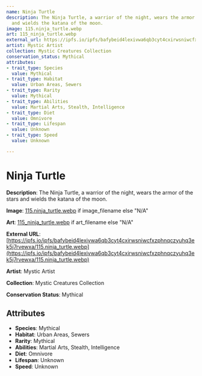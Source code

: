 ```yaml
---
name: Ninja Turtle
description: The Ninja Turtle, a warrior of the night, wears the armor of the stars
  and wields the katana of the moon.
image: 115.ninja_turtle.webp
art: 115_ninja_turtle.webp
external_url: https://ipfs.io/ipfs/bafybeid4lexivwa6qb3cyt4cxirwsniwcfxzphnqczyuhq3ek5j7rvewxa/115.ninja_turtle.webp
artist: Mystic Artist
collection: Mystic Creatures Collection
conservation_status: Mythical
attributes:
- trait_type: Species
  value: Mythical
- trait_type: Habitat
  value: Urban Areas, Sewers
- trait_type: Rarity
  value: Mythical
- trait_type: Abilities
  value: Martial Arts, Stealth, Intelligence
- trait_type: Diet
  value: Omnivore
- trait_type: Lifespan
  value: Unknown
- trait_type: Speed
  value: Unknown

---
```


# Ninja Turtle

**Description**: The Ninja Turtle, a warrior of the night, wears the armor of the stars and wields the katana of the moon.

**Image**: [115.ninja_turtle.webp](./115.ninja_turtle.webp) if image_filename else "N/A"

**Art**: [115_ninja_turtle.webp](./115_ninja_turtle.webp) if art_filename else "N/A"

**External URL**: [https://ipfs.io/ipfs/bafybeid4lexivwa6qb3cyt4cxirwsniwcfxzphnqczyuhq3ek5j7rvewxa/115.ninja_turtle.webp](https://ipfs.io/ipfs/bafybeid4lexivwa6qb3cyt4cxirwsniwcfxzphnqczyuhq3ek5j7rvewxa/115.ninja_turtle.webp)

**Artist**: Mystic Artist

**Collection**: Mystic Creatures Collection

**Conservation Status**: Mythical

## Attributes
- **Species**: Mythical
- **Habitat**: Urban Areas, Sewers
- **Rarity**: Mythical
- **Abilities**: Martial Arts, Stealth, Intelligence
- **Diet**: Omnivore
- **Lifespan**: Unknown
- **Speed**: Unknown
